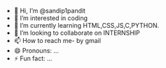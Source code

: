 - 👋 Hi, I’m @sandip1pandit
- 👀 I’m interested in coding
- 🌱 I’m currently learning HTML,CSS,JS,C,PYTHON.
- 💞️ I’m looking to collaborate on INTERNSHIP
- 📫 How to reach me- by gmail
- 😄 Pronouns: ...
- ⚡ Fun fact: ...

<!---
sandip1pandit/sandip1pandit is a ✨ special ✨ repository because its `README.md` (this file) appears on your GitHub profile.
You can click the Preview link to take a look at your changes.
--->
